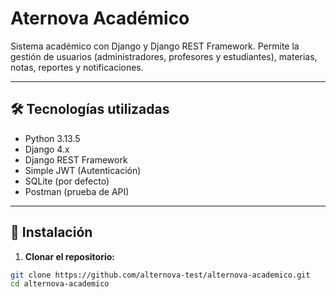 # Aternova Académico

Sistema académico con Django y Django REST Framework. Permite la gestión de usuarios (administradores, profesores y estudiantes), materias, notas, reportes y notificaciones.

---

## 🛠 Tecnologías utilizadas

- Python 3.13.5
- Django 4.x
- Django REST Framework
- Simple JWT (Autenticación)
- SQLite (por defecto)
- Postman (prueba de API)

---

## 🚀 Instalación

1. **Clonar el repositorio:**

```bash
git clone https://github.com/alternova-test/alternova-academico.git
cd alternova-academico


